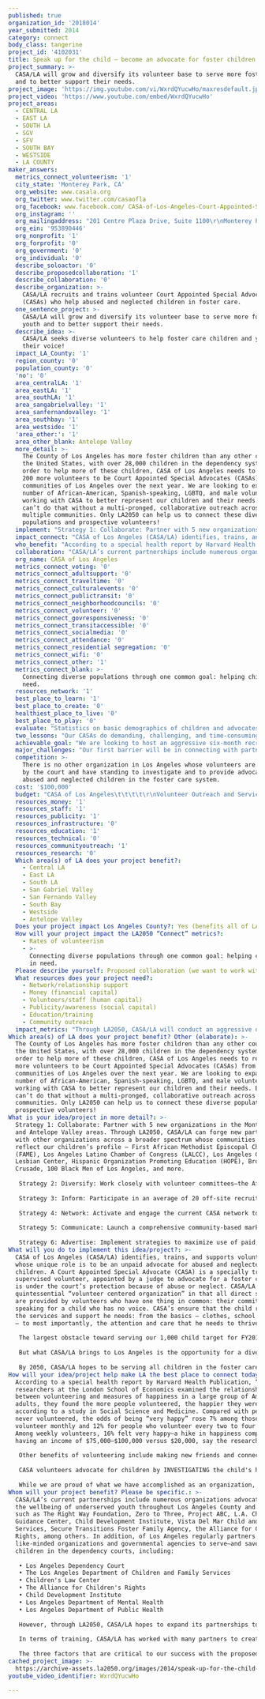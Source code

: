 ```yaml
---
published: true
organization_id: '2018014'
year_submitted: 2014
category: connect
body_class: tangerine
project_id: '4102031'
title: Speak up for the child – become an advocate for foster children in need!
project_summary: >-
  CASA/LA will grow and diversify its volunteer base to serve more foster youth
  and to better support their needs.
project_image: 'https://img.youtube.com/vi/WxrdQYucwHo/maxresdefault.jpg'
project_video: 'https://www.youtube.com/embed/WxrdQYucwHo'
project_areas:
  - CENTRAL LA
  - EAST LA
  - SOUTH LA
  - SGV
  - SFV
  - SOUTH BAY
  - WESTSIDE
  - LA COUNTY
maker_answers:
  metrics_connect_volunteerism: '1'
  city_state: 'Monterey Park, CA'
  org_website: www.casala.org
  org_twitter: www.twitter.com/casaofla
  org_facebook: www.facebook.com/ CASA-of-Los-Angeles-Court-Appointed-Special-Advocates
  org_instagram: ''
  org_mailingaddress: "201 Centre Plaza Drive, Suite 1100\r\nMonterey Park, CA 91754\r\n"
  org_ein: '953890446'
  org_nonprofit: '1'
  org_forprofit: '0'
  org_government: '0'
  org_individual: '0'
  describe_soloactor: '0'
  describe_proposedcollaboration: '1'
  describe_collaboration: '0'
  describe_organization: >-
    CASA/LA recruits and trains volunteer Court Appointed Special Advocates
    (CASAs) who help abused and neglected children in foster care.
  one_sentence_project: >-
    CASA/LA will grow and diversify its volunteer base to serve more foster
    youth and to better support their needs.
  describe_idea: >-
    CASA/LA seeks diverse volunteers to help foster care children and youth find
    their voice!
  impact_LA_County: '1'
  region_county: '0'
  population_county: '0'
  'no': '0'
  area_centralLA: '1'
  area_eastLA: '1'
  area_southLA: '1'
  area_sangabrielvalley: '1'
  area_sanfernandovalley: '1'
  area_southbay: '1'
  area_westside: '1'
  'area_other:': '1'
  area_other_blank: Antelope Valley
  more_detail: >-
    The County of Los Angeles has more foster children than any other county in
    the United States, with over 28,000 children in the dependency system. In
    order to help more of these children, CASA of Los Angeles needs to recruit
    200 more volunteers to be Court Appointed Special Advocates (CASAs) from all
    communities of Los Angeles over the next year. We are looking to expand the
    number of African-American, Spanish-speaking, LGBTQ, and male volunteers
    working with CASA to better represent our children and their needs. But we
    can’t do that without a multi-pronged, collaborative outreach across
    multiple communities. Only LA2050 can help us to connect these diverse
    populations and prospective volunteers!
  implement: "Strategy 1: Collaborate: Partner with 5 new organizations in the Monterey Park and Antelope Valley areas. Through LA2050, CASA/LA can forge new partnerships with other organizations across a broader spectrum whose communities best reflect our children’s profile – First African Methodist Episcopal Church (FAME), Los Angeles Latino Chamber of Congress (LALCC), Los Angeles Gay and Lesbian Center, Hispanic Organization Promoting Education (HOPE), Brotherhood Crusade, 100 Black Men of Los Angeles, and more. \r\n\r\nStrategy 2: Diversify: Work closely with volunteer committees—the African-American CASAs of Los Angeles, Latino Committee, Quarterback Club (committee for men)—to expand recruitment and retention of diverse volunteers. 38% of the children CASA/LA serves are African-American and 12% of CASAs are African-American; 35% of youth and 10% of CASAs are Latino; and 52% of youth and 15% of CASAs are male. Amongst foster care youth in general, 8-10% are reported to identify as gay, lesbian, bi-sexual, transgender, or queer. \r\n\r\nStrategy 3: Inform: Participate in an average of 20 off-site recruitment events and produce 4 information sessions monthly. The Community Outreach Department will participate either via speaking engagements, formal presentations, and/or hosting a CASA/LA information booth at a series of off-site community events held at colleges, neighborhood associations, churches, partner agencies, and courthouses throughout Los Angeles County. \r\n\r\nStrategy 4: Network: Activate and engage the current CASA network to encourage outreach to their networks. Because word-of-mouth outreach generated by CASAs has been one of the most effective recruitment tools, the Community Outreach Department is formalizing this approach by performing outreach to CASAs directly via letters and follow-up calls. \r\n\r\nStrategy 5: Communicate: Launch a comprehensive community-based marketing campaign in diverse neighborhoods throughout Los Angeles County. CASA/LA will embark on a marketing campaign through community newsletters and newspapers; community-based events; flyers that speak to targeted communities and flyer neighborhoods; and social media posts and advertising in specific neighborhoods throughout LA. \r\n\r\nStrategy 6: Advertise: Implement strategies to maximize use of paid, earned, and donated media. The Community Outreach and Development and Communications teams will implement a full-scale print, broadcast, online, social, and direct media and advertising campaign."
  impact_connect: "CASA of Los Angeles (CASA/LA) identifies, trains, and supports volunteers, whose unique role is to be an unpaid advocate for abused and neglected foster children. A Court Appointed Special Advocate (CASA) is a specially trained and supervised volunteer, appointed by a judge to advocate for a foster child who is under the court’s protection because of abuse or neglect. CASA/LA is the quintessential “volunteer centered organization” in that all direct services are provided by volunteers who have one thing in common: their commitment to speaking for a child who has no voice. CASA’s ensure that the child receives the services and support he needs: from the basics – clothes, school supplies – to most importantly, the attention and care that he needs to thrive.\r\n\r\nThe largest obstacle toward serving our 1,000 child target for FY2015 is the lack of volunteers. For the first time ever, we currently have almost 500 active volunteers, and our child/volunteer ratio is 1.7. We’ve already increased the number of children we serve annually from 570 to 830 in the past three years. To reach our goal in the next year, we will need to recruit, train, and deploy at least 200 new volunteers, 50 more than fiscal year 2014. CASA/LA will need to go to an entirely different level of volunteer recruitment in order to meet our ambitious goals.  \r\n\r\nBut what CASA/LA brings to Los Angeles is the opportunity for a diverse set of volunteers to help LA’s most vulnerable youth have a voice. Not only will our diversity campaign connect these varied populations to the youth but we will be connecting them to each other, creating a family of CASAs who come different backgrounds, ethnicities, communities, social strata, and belief systems to engage in a common goal: creating a healthy and productive future for LA’s most vulnerable children.\r\n\r\nBy 2050, CASA/LA hopes to be serving all children in the foster care system, but we can’t do that without starting to increase our number of volunteers today. Volunteers who will be trained in the legal, social, emotional, and educational needs of the child, and for whom this introduction to the foster care system might just be the first step towards becoming foster care parents themselves. CASA/LA will not only recruit this incredible group of Angeleno volunteers, they will also provide the training they need to become the best advocates possible for foster care youth."
  who_benefit: "According to a special health report by Harvard Health Publication, “When researchers at the London School of Economics examined the relationship between volunteering and measures of happiness in a large group of American adults, they found the more people volunteered, the happier they were, according to a study in Social Science and Medicine. Compared with people who never volunteered, the odds of being “very happy” rose 7% among those who volunteer monthly and 12% for people who volunteer every two to four weeks. Among weekly volunteers, 16% felt very happy—a hike in happiness comparable to having an income of $75,000–$100,000 versus $20,000, say the researchers.”\r\n\r\nOther benefits of volunteering include making new friends and connections, increasing confidence, decreasing depression, and aiding in physical health. But those are just the benefits for our volunteers. For children in the foster care system, CASA volunteers help perform miracles for those who need them the most--children who have no safe and committed adults in their lives--and help them become self-sufficient and responsible young men and women. In FY2014, 492 volunteers provided over 160,000 hours of service to 830 children in LA County. Through LA2050, CASA intends to increase that number to 700 volunteers and 1,000 children, and then 2,800 children, 10% of those in the dependency system, within the next several years. \r\n\r\nCASA volunteers advocate for children by INVESTIGATING the child's home life, and identifying educational, physical and mental health challenges; REPORTING all that they have learned about the child's home and school life and RECOMMENDING to the judge how they may help the child live his best life; and ADVOCATING for the child until he is placed in a stable and permanent home with loving parents or guardians.\r\n\r\nWhile we are proud of what we have accomplished as an organization, we believe our most significant accomplishments happen every day in the work of our volunteers—when an overlooked opportunity is found, a service is secured, a child learns that she is valued, or an adult connection is made that helps to keep a child safe and offers him an opportunity to succeed in life."
  collaboration: "CASA/LA’s current partnerships include numerous organizations advocating for the wellbeing of underserved youth throughout Los Angeles County and beyond, such as The Right Way Foundation, Zero to Three, Project ABC, L.A. Child Guidance Center, Child Development Institute, Vista Del Mar Child and Family Services, Secure Transitions Foster Family Agency, the Alliance for Children’s Rights, among others. In addition, of Los Angeles regularly partners with like-minded organizations and governmental agencies to serve—and save—more children in the dependency courts, including:\r\n\r\n•\tLos Angeles Dependency Court\r\n•\tThe Los Angeles Department of Children and Family Services\r\n•\tChildren's Law Center\r\n•\tThe Alliance for Children's Rights\r\n•\tChild Development Institute\r\n•\tLos Angeles Department of Mental Health\r\n•\tLos Angeles Department of Public Health\r\n\r\nHowever, through LA2050, CASA/LA hopes to expand its partnerships to include groups which work with specific diverse populations, like First African Methodist Episcopal Church (FAME), the Los Angeles Latino Chamber of Congress (LALCC), the Los Angeles Gay and Lesbian Center, Hispanic Organization Promoting Education (HOPE), Brotherhood Crusade, and 100 Black Men of Los Angeles. Through this project, CASA hopes to begin outreach to these specific communities and their respective organizations to find new and creative ways to collaborate and to connect community members as CASA volunteers. \r\n\r\nIn terms of training, CASA/LA has worked with many partners to create stronger training programs for our volunteers, collaborating with Alliance for Children's Rights (a year-long continuing education series likely to be repeated), Public Counsel, Children of the Night, Child Development Institute, DCFS, Children's Law Center, Family Focus Resource Center, KidSave International, USA TIES for Families, and the Human Rights Commission (on an LGBTQ training) to create appropriate, productive training sessions for our CASAs. We would like to continue to expand those training initiatives to include more partners of diversity to help better prepare and support CASAs and the children and youth they serve.\r\n\r\nThe three factors that are critical to our success with the proposed partnerships are legitimate outreach to the partner’s community, instructive and authentic collaboration between CASA and the partner organization, and informed engagement with our training programs."
  org_name: CASA of Los Angeles
  metrics_connect_voting: '0'
  metrics_connect_adultsupport: '0'
  metrics_connect_traveltime: '0'
  metrics_connect_culturalevents: '0'
  metrics_connect_publictransit: '0'
  metrics_connect_neighborhoodcouncils: '0'
  metrics_connect_volunteer: '0'
  metrics_connect_govresponsiveness: '0'
  metrics_connect_transitaccessible: '0'
  metrics_connect_socialmedia: '0'
  metrics_connect_attendance: '0'
  metrics_connect_residential segregation: '0'
  metrics_connect_wifi: '0'
  metrics_connect_other: '1'
  metrics_connect_blank: >-
    Connecting diverse populations through one common goal: helping children in
    need.
  resources_network: '1'
  best_place_to_learn: '1'
  best_place_to_create: '0'
  healthiest_place_to_live: '0'
  best_place_to_play: '0'
  evaluate: "Statistics on basic demographics of children and advocates will be captured in our database. Over the past several years, CASA has worked with Dr. Jacquelyn McCroskey and doctoral candidate James Simon at the USC School of Social Work, who have provided pro bono assistance in developing systems to collect, measure, and analyze data. CASA has recently taken the next step in developing our capacity in this area by hiring Jessica Payne in October 2013 as our first Research and Evaluation Manager. Jessica is developing a variety of systems to improve our tracking and measurement of client data, with an emphasis on outcome data.\r\n\r\nWe intend to measure the success of LA2050 through the following metrics:\r\n1.\tCollaborate with at least five new partner organizations to expand outreach.\r\n2.\tRecruit a minimum of 200 new CASA volunteers by the end of the project period.\r\n3.\tServe a minimum of 400 new children referred by the Court.\r\n4.\tDevelop additional training components to support the cultural knowledge and cultural sensitivity of all our volunteers.\r\n\r\nRegular reports on the organization's activities are delivered to the Board of Directors by the Executive Director and staff. CASA also meets with the Presiding Judge of the Dependency Court to ensure that the program is addressing the children’s most pressing needs as assessed by judicial officers."
  two_lessons: "Our CASAs do demanding, challenging, and time-consuming work. Without support and appreciation, it is far too easy to burn out. The media periodically chronicles how the dependency system is “broken” and the challenges that the children face. Our volunteers must and do face these challenges head-on, no matter how much institutional resistance they receive, no matter how horrifying the child’s circumstances. We have realized that in order to prevent this “burn out,” we must not only increase the number and diversity of our CASAs, but we must provide exceptional training, coaching, and support to these volunteers.\r\n\r\nThe other lesson we have learned is that children have told their CASAs that they felt more comfortable with CASAs who “look more like” them. Therefore, diversifying our pool of volunteers is one of CASA/LA’s highest outreach priorities. All FY2015 recruitment strategies were specifically designed to increase the number of CASA volunteers in a way that also increases the diversity of our volunteer pool. "
  achievable_goal: "We are looking to host an aggressive six-month recruitment campaign where we will be better able to target specific populations through our strategic collaborations and through flyers, events, advertising, social media, and word-of-mouth marketing. \r\n\r\nWe would then focus the last six months on training new recruits, helping to engage them in our different programs for youth. These include: THE EARLY CHILDHOOD INITIATIVE, which was developed in partnership with Child Development Institute. Through this initiative, our volunteers who serve children age 0-5 participate in additional training and gain a sophisticated understanding of child development, which they bring into every interaction they have with the child, the family, foster family, or other caregivers. \r\n\r\nEDUCATIONAL ADVOCACY: Every child deserves a good education. And for children in the dependency system, this need is especially critical--many children in the system experience educational challenges as they move from placement to placement and school to school. That is why CASA of Los Angeles has developed educational advocacy programs that aims to ensure that a child receives consistent education services that move them toward high school graduation and ultimately, college or vocational training \r\n\r\nTRANSITION AGE YOUTH: Transitioning into adulthood is a challenge for any adolescent. For youth who have spent years in group or foster homes or who are \"aging out\" or exiting the foster care system without having secured a safe and permanent home, the risks are substantial. CASAs trained to work with these youth: (1) ensure that exit planning is complete; (2) mentor the young adult through the process of accessing available aid, completing their education, securing housing, transportation, job training and employment; and (3) most importantly, help these young adults gain confidence and obtain self-sufficiency."
  major_challenges: "Our first barrier will be in connecting with partner organizations. Our staff is small and other organizations their own other priorities as well, but we hope that through the LA2050 project, we will be able to focus our efforts on effective outreach and networking to create strong and productive collaborations.\r\n\r\nOur second barrier is engaging the public to become CASA volunteers, but we believe through an aggressive media and marketing campaign, we will be able to recruit and train 200 new volunteers over the next year, increasing our visibility in diverse communities, and beginning to build toward our 2050 goal."
  competition: >-
    There is no other organization in Los Angeles whose volunteers are appointed
    by the court and have standing to investigate and to provide advocacy for
    abused and neglected children in the foster care system.
  cost: '$100,000'
  budget: "CASA of Los Angeles\t\t\t\t\r\nVolunteer Outreach and Services\t\t\t\t\r\nFiscal Year 2014 - 2015\t\t\t\t\r\n\r\nPERSONNEL\t\t\t\t\r\nOutreach Coordinator - $21,834 (out of $47,000 salary) \r\nVolunteer Coordinator - $21,834 (out of $40,000 salary)\r\nTotal Salaries and Wages Requested - $43,668 \r\nBenefits @ 14.5% - $6,332 \r\nTotal Personnel Requested - $50,000 \r\n\r\nNON-PERSONNEL\r\nVolunteer Fees (AmeriCorps) - $15,000 (out of $38,500 in salary) \t \r\nVolunteer Background Checks - $10,000 (out of $14,940 total)\r\nOutreach and Advertising - $25,000 (to finance outreach campaign) \r\nTotal Non-Personnel Requested - $50,000 \r\nTOTAL PROJECT EXPENSE - $100,000 "
  resources_money: '1'
  resources_staff: '1'
  resources_publicity: '1'
  resources_infrastructure: '0'
  resources_education: '1'
  resources_technical: '0'
  resources_communityoutreach: '1'
  resources_research: '0'
  Which area(s) of LA does your project benefit?:
    - Central LA
    - East LA
    - South LA
    - San Gabriel Valley
    - San Fernando Valley
    - South Bay
    - Westside
    - Antelope Valley
  Does your project impact Los Angeles County?: Yes (benefits all of LA County)
  How will your project impact the LA2050 “Connect” metrics?:
    - Rates of volunteerism
    - >-
      Connecting diverse populations through one common goal: helping children
      in need.
  Please describe yourself: Proposed collaboration (we want to work with partners!)
  What resources does your project need?:
    - Network/relationship support
    - Money (financial capital)
    - Volunteers/staff (human capital)
    - Publicity/awareness (social capital)
    - Education/training
    - Community outreach
  impact_metrics: "Through LA2050, CASA/LA will conduct an aggressive one-year marketing, outreach, and training campaign to increase its current volunteers by 40%, and to create more volunteer engagement within diverse communities of Los Angeles.\r\n\r\nBy 2050, CASA/LA hopes to become one of the largest and most varied volunteer networks in Los Angeles, providing each abused and neglected child with a CASA from a background that is representative of their experience. In addition, we hope that through the CASA program, we will engage more community members in the needs and opportunities of the foster care system, offering a new generation of Angeleno parents the opportunity to be a part of the foster care system, to provide these children and youth with stable and loving homes.\r\n\r\nCASA will not only work to connect CASAs to children within the foster care system, but will be connecting CASAs with CASAs, creating a force of advocacy for our city’s most vulnerable, and often, most neglected children, deepening civic conversations around the child welfare system, education, social justice, and how we can all better serve our children and future."
Which area(s) of LA does your project benefit? Other (elaborate): >-
  The County of Los Angeles has more foster children than any other county in
  the United States, with over 28,000 children in the dependency system. In
  order to help more of these children, CASA of Los Angeles needs to recruit 200
  more volunteers to be Court Appointed Special Advocates (CASAs) from all
  communities of Los Angeles over the next year. We are looking to expand the
  number of African-American, Spanish-speaking, LGBTQ, and male volunteers
  working with CASA to better represent our children and their needs. But we
  can’t do that without a multi-pronged, collaborative outreach across multiple
  communities. Only LA2050 can help us to connect these diverse populations and
  prospective volunteers!
What is your idea/project in more detail?: >-
  Strategy 1: Collaborate: Partner with 5 new organizations in the Monterey Park
  and Antelope Valley areas. Through LA2050, CASA/LA can forge new partnerships
  with other organizations across a broader spectrum whose communities best
  reflect our children’s profile – First African Methodist Episcopal Church
  (FAME), Los Angeles Latino Chamber of Congress (LALCC), Los Angeles Gay and
  Lesbian Center, Hispanic Organization Promoting Education (HOPE), Brotherhood
  Crusade, 100 Black Men of Los Angeles, and more. 
   
   Strategy 2: Diversify: Work closely with volunteer committees—the African-American CASAs of Los Angeles, Latino Committee, Quarterback Club (committee for men)—to expand recruitment and retention of diverse volunteers. 38% of the children CASA/LA serves are African-American and 12% of CASAs are African-American; 35% of youth and 10% of CASAs are Latino; and 52% of youth and 15% of CASAs are male. Amongst foster care youth in general, 8-10% are reported to identify as gay, lesbian, bi-sexual, transgender, or queer. 
   
   Strategy 3: Inform: Participate in an average of 20 off-site recruitment events and produce 4 information sessions monthly. The Community Outreach Department will participate either via speaking engagements, formal presentations, and/or hosting a CASA/LA information booth at a series of off-site community events held at colleges, neighborhood associations, churches, partner agencies, and courthouses throughout Los Angeles County. 
   
   Strategy 4: Network: Activate and engage the current CASA network to encourage outreach to their networks. Because word-of-mouth outreach generated by CASAs has been one of the most effective recruitment tools, the Community Outreach Department is formalizing this approach by performing outreach to CASAs directly via letters and follow-up calls. 
   
   Strategy 5: Communicate: Launch a comprehensive community-based marketing campaign in diverse neighborhoods throughout Los Angeles County. CASA/LA will embark on a marketing campaign through community newsletters and newspapers; community-based events; flyers that speak to targeted communities and flyer neighborhoods; and social media posts and advertising in specific neighborhoods throughout LA. 
   
   Strategy 6: Advertise: Implement strategies to maximize use of paid, earned, and donated media. The Community Outreach and Development and Communications teams will implement a full-scale print, broadcast, online, social, and direct media and advertising campaign.
What will you do to implement this idea/project?: >-
  CASA of Los Angeles (CASA/LA) identifies, trains, and supports volunteers,
  whose unique role is to be an unpaid advocate for abused and neglected foster
  children. A Court Appointed Special Advocate (CASA) is a specially trained and
  supervised volunteer, appointed by a judge to advocate for a foster child who
  is under the court’s protection because of abuse or neglect. CASA/LA is the
  quintessential “volunteer centered organization” in that all direct services
  are provided by volunteers who have one thing in common: their commitment to
  speaking for a child who has no voice. CASA’s ensure that the child receives
  the services and support he needs: from the basics – clothes, school supplies
  – to most importantly, the attention and care that he needs to thrive.
   
   The largest obstacle toward serving our 1,000 child target for FY2015 is the lack of volunteers. For the first time ever, we currently have almost 500 active volunteers, and our child/volunteer ratio is 1.7. We’ve already increased the number of children we serve annually from 570 to 830 in the past three years. To reach our goal in the next year, we will need to recruit, train, and deploy at least 200 new volunteers, 50 more than fiscal year 2014. CASA/LA will need to go to an entirely different level of volunteer recruitment in order to meet our ambitious goals. 
   
   But what CASA/LA brings to Los Angeles is the opportunity for a diverse set of volunteers to help LA’s most vulnerable youth have a voice. Not only will our diversity campaign connect these varied populations to the youth but we will be connecting them to each other, creating a family of CASAs who come different backgrounds, ethnicities, communities, social strata, and belief systems to engage in a common goal: creating a healthy and productive future for LA’s most vulnerable children.
   
   By 2050, CASA/LA hopes to be serving all children in the foster care system, but we can’t do that without starting to increase our number of volunteers today. Volunteers who will be trained in the legal, social, emotional, and educational needs of the child, and for whom this introduction to the foster care system might just be the first step towards becoming foster care parents themselves. CASA/LA will not only recruit this incredible group of Angeleno volunteers, they will also provide the training they need to become the best advocates possible for foster care youth.
How will your idea/project help make LA the best place to connect today? In LA2050?: >-
  According to a special health report by Harvard Health Publication, “When
  researchers at the London School of Economics examined the relationship
  between volunteering and measures of happiness in a large group of American
  adults, they found the more people volunteered, the happier they were,
  according to a study in Social Science and Medicine. Compared with people who
  never volunteered, the odds of being “very happy” rose 7% among those who
  volunteer monthly and 12% for people who volunteer every two to four weeks.
  Among weekly volunteers, 16% felt very happy—a hike in happiness comparable to
  having an income of $75,000–$100,000 versus $20,000, say the researchers.”
   
   Other benefits of volunteering include making new friends and connections, increasing confidence, decreasing depression, and aiding in physical health. But those are just the benefits for our volunteers. For children in the foster care system, CASA volunteers help perform miracles for those who need them the most--children who have no safe and committed adults in their lives--and help them become self-sufficient and responsible young men and women. In FY2014, 492 volunteers provided over 160,000 hours of service to 830 children in LA County. Through LA2050, CASA intends to increase that number to 700 volunteers and 1,000 children, and then 2,800 children, 10% of those in the dependency system, within the next several years. 
   
   CASA volunteers advocate for children by INVESTIGATING the child's home life, and identifying educational, physical and mental health challenges; REPORTING all that they have learned about the child's home and school life and RECOMMENDING to the judge how they may help the child live his best life; and ADVOCATING for the child until he is placed in a stable and permanent home with loving parents or guardians.
   
   While we are proud of what we have accomplished as an organization, we believe our most significant accomplishments happen every day in the work of our volunteers—when an overlooked opportunity is found, a service is secured, a child learns that she is valued, or an adult connection is made that helps to keep a child safe and offers him an opportunity to succeed in life.
Whom will your project benefit? Please be specific.: >-
  CASA/LA’s current partnerships include numerous organizations advocating for
  the wellbeing of underserved youth throughout Los Angeles County and beyond,
  such as The Right Way Foundation, Zero to Three, Project ABC, L.A. Child
  Guidance Center, Child Development Institute, Vista Del Mar Child and Family
  Services, Secure Transitions Foster Family Agency, the Alliance for Children’s
  Rights, among others. In addition, of Los Angeles regularly partners with
  like-minded organizations and governmental agencies to serve—and save—more
  children in the dependency courts, including:
   
   • Los Angeles Dependency Court
   • The Los Angeles Department of Children and Family Services
   • Children's Law Center
   • The Alliance for Children's Rights
   • Child Development Institute
   • Los Angeles Department of Mental Health
   • Los Angeles Department of Public Health
   
   However, through LA2050, CASA/LA hopes to expand its partnerships to include groups which work with specific diverse populations, like First African Methodist Episcopal Church (FAME), the Los Angeles Latino Chamber of Congress (LALCC), the Los Angeles Gay and Lesbian Center, Hispanic Organization Promoting Education (HOPE), Brotherhood Crusade, and 100 Black Men of Los Angeles. Through this project, CASA hopes to begin outreach to these specific communities and their respective organizations to find new and creative ways to collaborate and to connect community members as CASA volunteers. 
   
   In terms of training, CASA/LA has worked with many partners to create stronger training programs for our volunteers, collaborating with Alliance for Children's Rights (a year-long continuing education series likely to be repeated), Public Counsel, Children of the Night, Child Development Institute, DCFS, Children's Law Center, Family Focus Resource Center, KidSave International, USA TIES for Families, and the Human Rights Commission (on an LGBTQ training) to create appropriate, productive training sessions for our CASAs. We would like to continue to expand those training initiatives to include more partners of diversity to help better prepare and support CASAs and the children and youth they serve.
   
   The three factors that are critical to our success with the proposed partnerships are legitimate outreach to the partner’s community, instructive and authentic collaboration between CASA and the partner organization, and informed engagement with our training programs.
cached_project_image: >-
  https://archive-assets.la2050.org/images/2014/speak-up-for-the-child-become-an-advocate-for-foster-children-in-need/img.youtube.com/vi/WxrdQYucwHo/maxresdefault.jpg
youtube_video_identifier: WxrdQYucwHo

---
```

